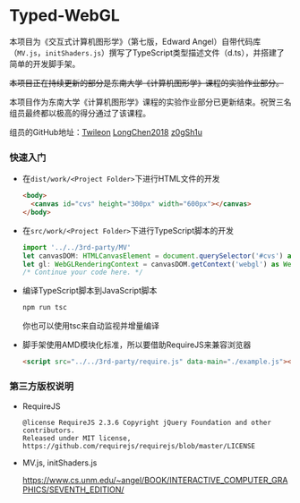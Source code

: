 # Typed-WebGL

本项目为《交互式计算机图形学》（第七版，Edward Angel）自带代码库（`MV.js`，`initShaders.js`）撰写了TypeScript类型描述文件（d.ts），并搭建了简单的开发脚手架。

~~本项目正在持续更新的部分是东南大学《计算机图形学》课程的实验作业部分。~~

本项目作为东南大学《计算机图形学》课程的实验作业部分已更新结束。祝贺三名组员最终都以极高的得分通过了该课程。

组员的GitHub地址：[Twileon](https://github.com/Twileon)  [LongChen2018](https://github.com/LongChen2018)  [z0gSh1u](https://github.com/z0gSh1u)

### 快速入门

- 在`dist/work/<Project Folder>`下进行HTML文件的开发

  ```html
  <body>
    <canvas id="cvs" height="300px" width="600px"></canvas>
  </body>
  ```

- 在`src/work/<Project Folder>`下进行TypeScript脚本的开发

  ```typescript
  import '../../3rd-party/MV'
  let canvasDOM: HTMLCanvasElement = document.querySelector('#cvs') as HTMLCanvasElement
  let gl: WebGLRenderingContext = canvasDOM.getContext('webgl') as WebGLRenderingContext
  /* Continue your code here. */
  ```

- 编译TypeScript脚本到JavaScript脚本

  ```bash
  npm run tsc
  ```

  你也可以使用tsc来自动监视并增量编译

- 脚手架使用AMD模块化标准，所以要借助RequireJS来兼容浏览器

  ```html
  <script src="../../3rd-party/require.js" data-main="./example.js"></script>
  ```

### 第三方版权说明

- RequireJS

  ```
  @license RequireJS 2.3.6 Copyright jQuery Foundation and other contributors.
  Released under MIT license, https://github.com/requirejs/requirejs/blob/master/LICENSE
  ```

- MV.js, initShaders.js

  https://www.cs.unm.edu/~angel/BOOK/INTERACTIVE_COMPUTER_GRAPHICS/SEVENTH_EDITION/

